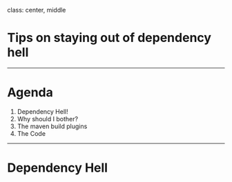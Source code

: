 
class: center, middle

# Tips on staying out of dependency hell

---

# Agenda

1. Dependency Hell!
2. Why should I bother?
3. The maven build plugins
3. The Code

---

# Dependency Hell

